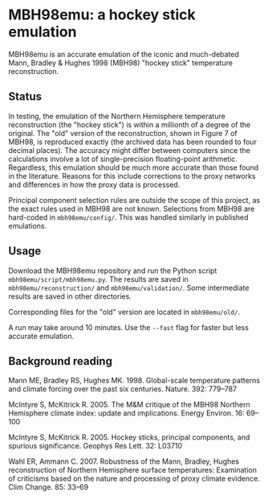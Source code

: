 # MBH98emu: a hockey stick emulation

MBH98emu is an accurate emulation of the iconic and much-debated Mann, Bradley & Hughes 1998 (MBH98) "hockey stick" temperature reconstruction.

## Status

In testing, the emulation of the Northern Hemisphere temperature reconstruction (the "hockey stick") is within a millionth of a degree of the original. The "old" version of the reconstruction, shown in Figure 7 of MBH98, is reproduced exactly (the archived data has been rounded to four decimal places). The accuracy might differ between computers since the calculations involve a lot of single-precision floating-point arithmetic. Regardless, this emulation should be much more accurate than those found in the literature. Reasons for this include corrections to the proxy networks and differences in how the proxy data is processed.

Principal component selection rules are outside the scope of this project, as the exact rules used in MBH98 are not known. Selections from MBH98 are hard-coded in `mbh98emu/config/`. This was handled similarly in published emulations.

## Usage

Download the MBH98emu repository and run the Python script `mbh98emu/script/mbh98emu.py`. The results are saved in `mbh98emu/reconstruction/` and `mbh98emu/validation/`. Some intermediate results are saved in other directories.

Corresponding files for the "old" version are located in `mbh98emu/old/`.

A run may take around 10 minutes. Use the `--fast` flag for faster but less accurate emulation.

## Background reading

Mann ME, Bradley RS, Hughes MK. 1998. Global-scale temperature patterns and climate forcing over the past six centuries. Nature. 392: 779–787

McIntyre S, McKitrick R. 2005. The M&M critique of the MBH98 Northern Hemisphere climate index: update and implications. Energy Environ. 16: 69–100

McIntyre S, McKitrick R. 2005. Hockey sticks, principal components, and spurious significance. Geophys Res Lett. 32: L03710

Wahl ER, Ammann C. 2007. Robustness of the Mann, Bradley, Hughes reconstruction of Northern Hemisphere surface temperatures: Examination of criticisms based on the nature and processing of proxy climate evidence. Clim Change. 85: 33–69
